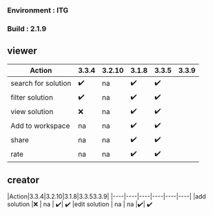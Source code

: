 ### Environment : ITG
### Build : 2.1.9

## viewer

|Action|3.3.4|3.2.10|3.1.8|3.3.5|3.3.9|
|----|----|----|----|----|----|
|search for solution |✔️| na |✔️|✔️
|filter solution |✔️ | na |✔️|✔️
|view solution |:x: | na | ✔️| ✔️
|Add to workspace | na | na |✔️| ✔️
|share | na | na | ✔️| ✔️
|rate| na | na|✔️| ✔️


##  creator

|Action|3.3.4|3.2.10|3.1.8|3.3.53.3.9|
|----|----|----|----|----|----|
|add solution |:x: | na | ✔️| ✔️
|edit solution | na | na |✔️| ✔️

